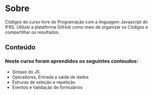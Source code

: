 <h1>Sobre</h1>

<p>Códigos do curso livre de Programação com a linguagem Javascript do IFRS.
Utilizei a plataforma GitHub como meio de organizar os Códigos e compartilhar os resultados. </p>

<h2>Conteúdo</h2>
  
  <h3>Neste curso foram aprendidos os seguintes conteudos:</h3>
  
  <ul>
   <li> Sintaxe do JS</li>
   <li> Operadores, Entrada e saida de dados </li>
   <li> Estruras de seleção e repetição </li>
   <li> Eventos e Validação de formulários </li>
  </ul>
